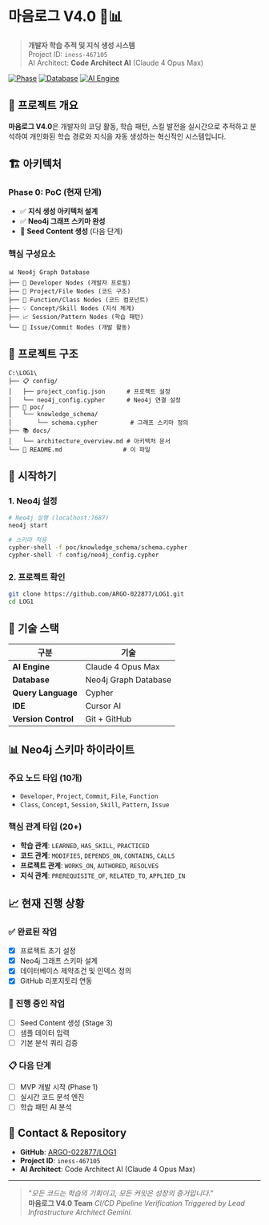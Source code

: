 # 마음로그 V4.0 🧠📊

> **개발자 학습 추적 및 지식 생성 시스템**  
> Project ID: `iness-467105`  
> AI Architect: **Code Architect AI** (Claude 4 Opus Max)

[![Phase](https://img.shields.io/badge/Phase-0%3A%20PoC-blue.svg)](docs/architecture_overview.md)
[![Database](https://img.shields.io/badge/Database-Neo4j-brightgreen.svg)](config/neo4j_config.cypher)
[![AI Engine](https://img.shields.io/badge/AI-Claude%204%20Opus%20Max-purple.svg)](config/project_config.json)

## 🎯 프로젝트 개요

**마음로그 V4.0**은 개발자의 코딩 활동, 학습 패턴, 스킬 발전을 실시간으로 추적하고 분석하여 개인화된 학습 경로와 지식을 자동 생성하는 혁신적인 시스템입니다.

## 🏗️ 아키텍처

### Phase 0: PoC (현재 단계)
- ✅ **지식 생성 아키텍처 설계**
- ✅ **Neo4j 그래프 스키마 완성**
- 🔄 **Seed Content 생성** (다음 단계)

### 핵심 구성요소
```
📊 Neo4j Graph Database
├── 👤 Developer Nodes (개발자 프로필)
├── 📁 Project/File Nodes (코드 구조)
├── 🔧 Function/Class Nodes (코드 컴포넌트)
├── 💡 Concept/Skill Nodes (지식 체계)
├── 📈 Session/Pattern Nodes (학습 패턴)
└── 🎯 Issue/Commit Nodes (개발 활동)
```

## 📁 프로젝트 구조

```
C:\LOG1\
├── 📋 config/
│   ├── project_config.json      # 프로젝트 설정
│   └── neo4j_config.cypher      # Neo4j 연결 설정
├── 🧪 poc/
│   └── knowledge_schema/
│       └── schema.cypher         # 그래프 스키마 정의
├── 📚 docs/
│   └── architecture_overview.md # 아키텍처 문서
└── 📖 README.md                 # 이 파일
```

## 🚀 시작하기

### 1. Neo4j 설정
```bash
# Neo4j 실행 (localhost:7687)
neo4j start

# 스키마 적용
cypher-shell -f poc/knowledge_schema/schema.cypher
cypher-shell -f config/neo4j_config.cypher
```

### 2. 프로젝트 확인
```bash
git clone https://github.com/ARGO-022877/LOG1.git
cd LOG1
```

## 🔧 기술 스택

| 구분 | 기술 |
|------|------|
| **AI Engine** | Claude 4 Opus Max |
| **Database** | Neo4j Graph Database |
| **Query Language** | Cypher |
| **IDE** | Cursor AI |
| **Version Control** | Git + GitHub |

## 📊 Neo4j 스키마 하이라이트

### 주요 노드 타입 (10개)
- `Developer`, `Project`, `Commit`, `File`, `Function`
- `Class`, `Concept`, `Session`, `Skill`, `Pattern`, `Issue`

### 핵심 관계 타입 (20+)
- **학습 관계**: `LEARNED`, `HAS_SKILL`, `PRACTICED`
- **코드 관계**: `MODIFIES`, `DEPENDS_ON`, `CONTAINS`, `CALLS`
- **프로젝트 관계**: `WORKS_ON`, `AUTHORED`, `RESOLVES`
- **지식 관계**: `PREREQUISITE_OF`, `RELATED_TO`, `APPLIED_IN`

## 📈 현재 진행 상황

### ✅ 완료된 작업
- [x] 프로젝트 초기 설정
- [x] Neo4j 그래프 스키마 설계
- [x] 데이터베이스 제약조건 및 인덱스 정의
- [x] GitHub 리포지토리 연동

### 🔄 진행 중인 작업
- [ ] Seed Content 생성 (Stage 3)
- [ ] 샘플 데이터 입력
- [ ] 기본 분석 쿼리 검증

### 📋 다음 단계
- [ ] MVP 개발 시작 (Phase 1)
- [ ] 실시간 코드 분석 엔진
- [ ] 학습 패턴 AI 분석

## 🎯 Contact & Repository

- **GitHub**: [ARGO-022877/LOG1](https://github.com/ARGO-022877/LOG1.git)
- **Project ID**: `iness-467105`
- **AI Architect**: Code Architect AI (Claude 4 Opus Max)

---

> *"모든 코드는 학습의 기회이고, 모든 커밋은 성장의 증거입니다."*  
> **마음로그 V4.0 Team**
*CI/CD Pipeline Verification Triggered by Lead Infrastructure Architect Gemini.*
